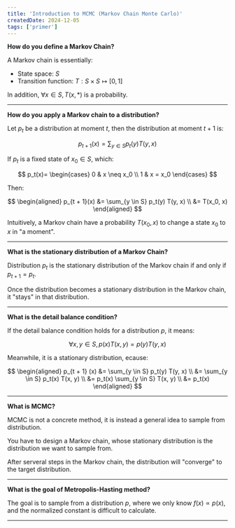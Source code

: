 ```yaml
---
title: 'Introduction to MCMC (Markov Chain Monte Carlo)'
createdDate: 2024-12-05
tags: ['primer']
---
```


**How do you define a Markov Chain?**

A Markov chain is essentially:

- State space: $S$
- Transition function: $T: S \times S \mapsto [0, 1]$

In addition, $\forall x \in S, T(x, *)$ is a probability.

---

**How do you apply a Markov chain to a distribution?**

Let $p_t$ be a distribution at moment $t$,
then the distribution at moment $t + 1$ is:

$$
p_{t + 1} (x)= \sum_{y \in S} p_t(y) T(y, x)
$$

If $p_t$ is a fixed state of $x_0 \in S$,
which:

$$
p_t(x)=
\begin{cases}
0 & x \neq x_0 \\
1 & x = x_0
\end{cases}
$$

Then:

$$
\begin{aligned}
p_{t + 1}(x)
&= \sum_{y \in S} p_t(y) T(y, x) \\
&= T(x_0, x)
\end{aligned}
$$

Intuitively,
a Markov chain have a probability $T(x_0, x)$ to change a state $x_0$ to $x$ in "a moment".

---

**What is the stationary distribution of a Markov Chain?**

Distribution $p_t$ is the stationary distribution of the Markov chain if and only if $p_{t + 1} = p_t$.

Once the distribution becomes a stationary distribution in the Markov chain,
it "stays" in that distribution.

---

**What is the detail balance condition?**

If the detail balance condition holds for a distribution $p$,
it means:

$$
\forall x, y \in S,
p(x) T(x, y) = p(y) T(y, x)
$$

Meanwhile,
it is a stationary distribution,
ecause:

$$
\begin{aligned}
p_{t + 1} (x)
&= \sum_{y \in S} p_t(y) T(y, x) \\
&= \sum_{y \in S} p_t(x) T(x, y) \\
&= p_t(x) \sum_{y \in S} T(x, y) \\
&= p_t(x)
\end{aligned}
$$

---

**What is MCMC?**

MCMC is not a concrete method,
it is instead a general idea to sample from distribution.

You have to design a Markov chain,
whose stationary distribution is the distribution we want to sample from.

After serveral steps in the Markov chain,
the distribution will "converge" to the target distribution.

---

**What is the goal of Metropolis-Hasting method?**

The goal is to sample from a distribution $p$,
where we only know $f(x) \propto p(x)$,
and the normalized constant is difficult to calculate.

---
